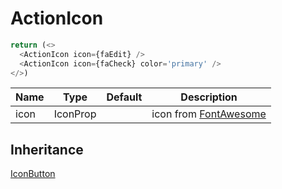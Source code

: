 # ActionIcon

```ts
return (<>
  <ActionIcon icon={faEdit} />
  <ActionIcon icon={faCheck} color='primary' />
</>)
```

| Name | Type | Default | Description |
| -- | -- | -- | -- |
| icon | IconProp | | icon from [FontAwesome](https://fontawesome.com/icons) |

## Inheritance
[IconButton](https://mui.com/material-ui/api/icon-button/#main-content)